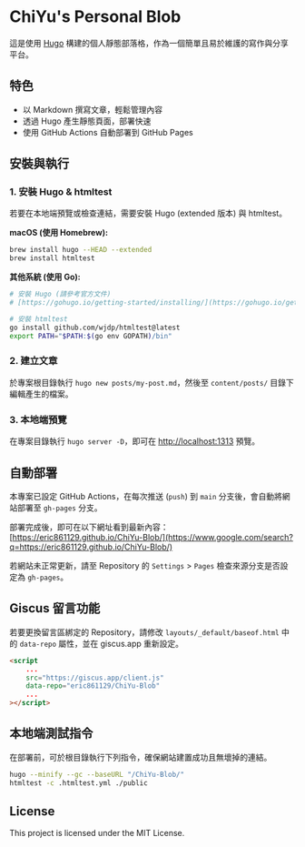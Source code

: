 # ChiYu's Personal Blob

這是使用 [Hugo](https://gohugo.io/) 構建的個人靜態部落格，作為一個簡單且易於維護的寫作與分享平台。

## 特色

- 以 Markdown 撰寫文章，輕鬆管理內容
- 透過 Hugo 產生靜態頁面，部署快速
- 使用 GitHub Actions 自動部署到 GitHub Pages

## 安裝與執行

### 1. 安裝 Hugo & htmltest
若要在本地端預覽或檢查連結，需要安裝 Hugo (extended 版本) 與 htmltest。

**macOS (使用 Homebrew):**
```bash
brew install hugo --HEAD --extended
brew install htmltest
```

**其他系統 (使用 Go):**

```bash
# 安裝 Hugo (請參考官方文件)
# [https://gohugo.io/getting-started/installing/](https://gohugo.io/getting-started/installing/)

# 安裝 htmltest
go install github.com/wjdp/htmltest@latest
export PATH="$PATH:$(go env GOPATH)/bin"
```

### 2. 建立文章

於專案根目錄執行 `hugo new posts/my-post.md`，然後至 `content/posts/` 目錄下編輯產生的檔案。

### 3. 本地端預覽

在專案目錄執行 `hugo server -D`，即可在 [http://localhost:1313](https://www.google.com/search?q=http://localhost:1313) 預覽。

## 自動部署

本專案已設定 GitHub Actions，在每次推送 (`push`) 到 `main` 分支後，會自動將網站部署至 `gh-pages` 分支。

部署完成後，即可在以下網址看到最新內容：
[https://eric861129.github.io/ChiYu-Blob/](https://www.google.com/search?q=https://eric861129.github.io/ChiYu-Blob/)

若網站未正常更新，請至 Repository 的 `Settings` > `Pages` 檢查來源分支是否設定為 `gh-pages`。

## Giscus 留言功能

若要更換留言區綁定的 Repository，請修改 `layouts/_default/baseof.html` 中的 `data-repo` 屬性，並在 giscus.app 重新設定。

```html
<script
    ...
    src="https://giscus.app/client.js"
    data-repo="eric861129/ChiYu-Blob" 
    ...
></script>
```

## 本地端測試指令

在部署前，可於根目錄執行下列指令，確保網站建置成功且無壞掉的連結。

```bash
hugo --minify --gc --baseURL "/ChiYu-Blob/"
htmltest -c .htmltest.yml ./public
```

## License

This project is licensed under the MIT License.

